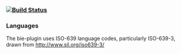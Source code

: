###    [![Build Status](https://travis-ci.org/nbnuk/bie-plugin.svg?branch=master)](https://travis-ci.org/nbnuk/bie-plugin)

### Languages

The bie-plugin uses ISO-639 language codes, particularly ISO-639-3, drawn from http://www.sil.org/iso639-3/
